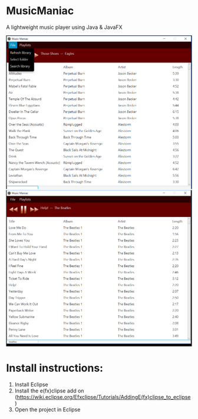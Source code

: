 # MusicManiac
A lightweight music player using Java & JavaFX

![](https://raw.githubusercontent.com/Tyler-Hilbert/MusicManiac/master/ScreenShots/MusicManiac0.png)
![](https://raw.githubusercontent.com/Tyler-Hilbert/MusicManiac/master/ScreenShots/MusicManiac1.png)

# Install instructions:  
1) Install Eclipse  
2) Install the e(fx)clipse add on (https://wiki.eclipse.org/Efxclipse/Tutorials/AddingE(fx)clipse_to_eclipse)  
3) Open the project in Eclipse